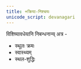 ```yaml
---
title: +क्रिया-निश्चयः 
unicode_script: devanagari  
---
```


विशिष्यावधेयानि निबन्धनान्य् अत्र - 

- स्थूलः क्रमः
- स्वास्थ्यम्
- स्थल-शुद्धिः